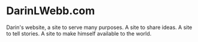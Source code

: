 # DarinLWebb.com

Darin's website, a site to serve many purposes. A site to share ideas. A site to tell stories. A site to make himself available to the world.
